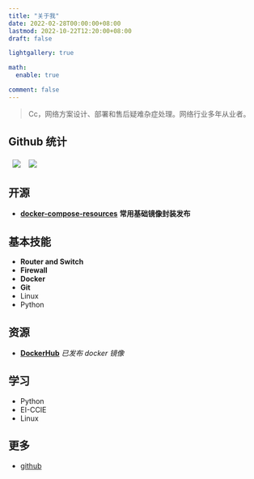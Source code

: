 ```yaml
---
title: "关于我"
date: 2022-02-28T00:00:00+08:00
lastmod: 2022-10-22T12:20:00+08:00
draft: false

lightgallery: true

math:
  enable: true

comment: false
---
```


>Cc，网络方案设计、部署和售后疑难杂症处理。网络行业多年从业者。

## Github 统计

<table>
  <thead style="background:none;">
    <tr>
      <th style="border:0px;">
        <a href="https://github.com/zccing">
          <img align="center" src="https://github-readme-stats.vercel.app/api?username=zccing&show_icons=true&theme=cobalt&locale=cn" />
        </a>
      </th>
      <th style="border:0px;">
        <a href="https://github.com/zccing">
          <img align="center" src="https://github-readme-stats.vercel.app/api/top-langs/?username=zccing&hide=java,html&show_icons=true&theme=gruvbox&locale=cn&layout=compact" />
        </a>
      </th>
    </tr>
  </thead>
</table>

## 开源

- **[docker-compose-resources](https://github.com/zccing/docker-compose-resources)** **常用基础镜像封装发布**


## 基本技能

- **Router and Switch**
- **Firewall**
- **Docker**
- **Git**
- Linux
- Python

## 资源

- **[DockerHub](https://hub.docker.com/u/951021)** *已发布 docker 镜像*

## 学习

- Python
- EI-CCIE
- Linux

## 更多

- [github](https://github.com/zccing)
